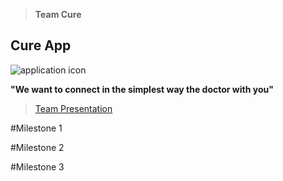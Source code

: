 

> **Team Cure**

## **Cure App** ##

![application icon](https://www.mediafire.com/convkey/bec9/vxf514751f00jfn6g.jpg)

**"We want to connect in the simplest way the doctor with you"**

>  [Team Presentation](https://drive.google.com/file/d/0BzzTdF5hw0YRSjVoeVpFQXZPdm8/view?usp=sharing)


#Milestone 1

#Milestone 2

#Milestone 3
